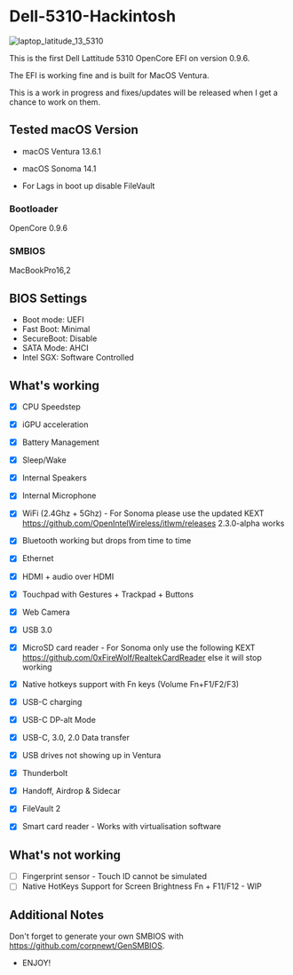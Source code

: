 # Dell-5310-Hackintosh

![laptop_latitude_13_5310](https://github.com/apollohackintosh/Dell-5310-Hackintosh/assets/9867529/8a5ec8b3-8e74-4382-9473-6c8fbc98e991)

This is the first Dell Lattitude 5310 OpenCore EFI on version 0.9.6.

The EFI is working fine and is built for MacOS Ventura.

This is a work in progress and fixes/updates will be released when I get a chance to work on them.

## Tested macOS Version

- macOS Ventura 13.6.1
- macOS Sonoma 14.1

- For Lags in boot up disable FileVault

### Bootloader

OpenCore 0.9.6

### SMBIOS

MacBookPro16,2


## BIOS Settings

- Boot mode: UEFI
- Fast Boot: Minimal
- SecureBoot: Disable
- SATA Mode: AHCI 
- Intel SGX: Software Controlled


## What's working

 
 - [x] CPU Speedstep

 - [x] iGPU acceleration

 - [x] Battery Management
 
 - [x] Sleep/Wake
 
 - [x] Internal Speakers
 
 - [x] Internal Microphone
 
 - [x] WiFi (2.4Ghz + 5Ghz) - For Sonoma please use the updated KEXT
       https://github.com/OpenIntelWireless/itlwm/releases 2.3.0-alpha works

 - [x] Bluetooth working but drops from time to time

 - [x] Ethernet

 - [x] HDMI + audio over HDMI

 - [x] Touchpad with Gestures + Trackpad + Buttons

 - [x] Web Camera

 - [x] USB 3.0

 - [x] MicroSD card reader - For Sonoma only use the following KEXT
       https://github.com/0xFireWolf/RealtekCardReader else it will stop working

 - [x] Native hotkeys support with Fn keys (Volume Fn+F1/F2/F3)
 
 - [x] USB-C charging

 - [x] USB-C DP-alt Mode

 - [x] USB-C, 3.0, 2.0 Data transfer
 
 - [x] USB drives not showing up in Ventura
 
 - [x] Thunderbolt
 
 - [x] Handoff, Airdrop & Sidecar

 - [x] FileVault 2

 - [x] Smart card reader - Works with virtualisation software
 
## What's not working

- [ ] Fingerprint sensor - Touch ID cannot be simulated
- [ ] Native HotKeys Support for Screen Brightness Fn + F11/F12 - WIP

## Additional Notes

Don't forget to generate your own SMBIOS with https://github.com/corpnewt/GenSMBIOS. 

- ENJOY!
